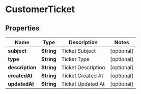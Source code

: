
# CustomerTicket

## Properties
Name | Type | Description | Notes
------------ | ------------- | ------------- | -------------
**subject** | **String** | Ticket Subject |  [optional]
**type** | **String** | Ticket Type |  [optional]
**description** | **String** | Ticket Description |  [optional]
**createdAt** | **String** | Ticket Created At |  [optional]
**updatedAt** | **String** | Ticket Updated At |  [optional]



